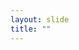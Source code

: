 ```yaml
---
layout: slide
title: ""
---
```


<section data-background-image="assets/images/Slide01.png" data-background-size="70%" data-background-position="center"></section>

